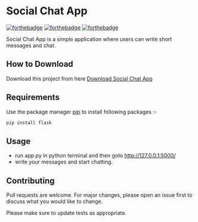 # Social Chat App

[![forthebadge](https://forthebadge.com/images/badges/built-with-love.svg)](https://forthebadge.com)
[![forthebadge](https://forthebadge.com/images/badges/made-with-python.svg)](https://forthebadge.com)
[![forthebadge](https://forthebadge.com/images/badges/check-it-out.svg)](https://forthebadge.com)


Social Chat App is a simple application where users can write short messages and chat.

<!-- <p align='center'>
  <img src='app.png' width=200 height=300>
</p> -->

## How to Download

Download this project from here [Download Social Chat App](https://downgit.github.io/#/home?url=https://github.com/pyGuru123/Flask-Projects/tree/main/Social%20Chat%20App)

## Requirements

Use the package manager [pip](https://pip.pypa.io/en/stable/) to install following packages :-

```bash
pip install flask
```


## Usage

* run app.py in python terminal and then goto http://127.0.0.1:5000/
* write your messages and start chatting.


## Contributing
Pull requests are welcome. For major changes, please open an issue first to discuss what you would like to change.

Please make sure to update tests as appropriate.
